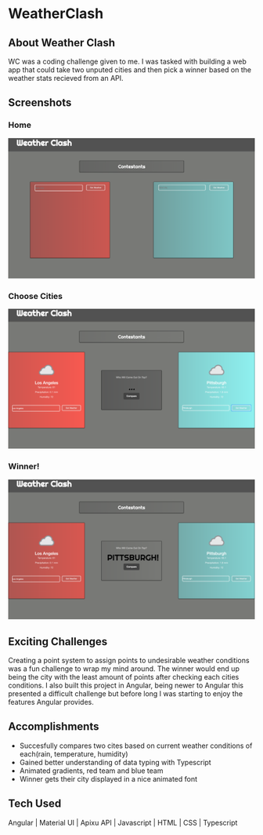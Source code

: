 # WeatherClash

## About Weather Clash
WC was a coding challenge given to me. I was tasked with building a web app that could take two unputed cities and then pick a winner based on the weather stats recieved from an API. 


## Screenshots
### Home
![Home](/wchome.png)
### Choose Cities
![Cities](/wccities.png)
### Winner!
![Winner](/wcwinner.png)


## Exciting Challenges
Creating a point system to assign points to undesirable weather conditions was a fun challenge to wrap my mind around. The winner would end up being the city with the least amount of points after checking each cities conditions. I also built this project in Angular, being newer to Angular this presented a difficult challenge but before long I was starting to enjoy the features Angular provides. 

## Accomplishments
- Succesfully compares two cites based on current weather conditions of each(rain, temperature, humidity)
- Gained better understanding of data typing with Typescript
- Animated gradients, red team and blue team
- Winner gets their city displayed in a nice animated font

## Tech Used
Angular | Material UI | Apixu API | Javascript | HTML | CSS | Typescript






